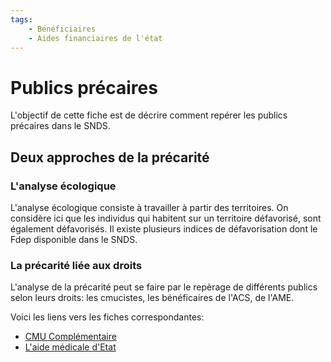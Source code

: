 ```yaml
---
tags:
    - Bénéficiaires
    - Aides financiaires de l'état
---
```


# Publics précaires
<!-- SPDX-License-Identifier: MPL-2.0 -->

<TagLinks />

L'objectif de cette fiche est de décrire comment repérer les publics précaires dans le SNDS.

## Deux approches de la précarité

### L'analyse écologique 
L'analyse écologique consiste à travailler à partir des territoires. 
On considère ici que les individus qui habitent sur un territoire défavorisé, sont également défavorisés.
Il existe plusieurs indices de défavorisation dont le Fdep disponible dans le SNDS. 

### La précarité liée aux droits 
L'analyse de la précarité peut se faire par le repèrage de différents publics selon leurs droits: les cmucistes, les bénéficaires de l'ACS, de l'AME. 

Voici les liens vers les fiches correspondantes:
- [CMU Complémentaire](cmu_c.md)
- [L'aide médicale d'Etat](aide_medicale_etat.md)